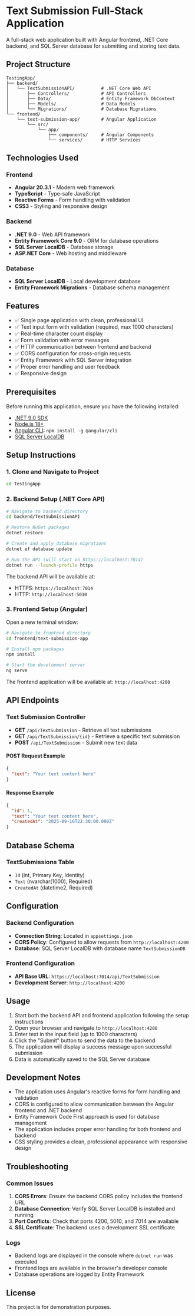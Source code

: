 # Text Submission Full-Stack Application

A full-stack web application built with Angular frontend, .NET Core backend, and SQL Server database for submitting and storing text data.

## Project Structure

```
TestingApp/
├── backend/
│   └── TextSubmissionAPI/          # .NET Core Web API
│       ├── Controllers/            # API Controllers
│       ├── Data/                   # Entity Framework DbContext
│       ├── Models/                 # Data Models
│       └── Migrations/             # Database Migrations
└── frontend/
    └── text-submission-app/        # Angular Application
        └── src/
            └── app/
                ├── components/     # Angular Components
                └── services/       # HTTP Services
```

## Technologies Used

### Frontend
- **Angular 20.3.1** - Modern web framework
- **TypeScript** - Type-safe JavaScript
- **Reactive Forms** - Form handling with validation
- **CSS3** - Styling and responsive design

### Backend
- **.NET 9.0** - Web API framework
- **Entity Framework Core 9.0** - ORM for database operations
- **SQL Server LocalDB** - Database storage
- **ASP.NET Core** - Web hosting and middleware

### Database
- **SQL Server LocalDB** - Local development database
- **Entity Framework Migrations** - Database schema management

## Features

- ✅ Single page application with clean, professional UI
- ✅ Text input form with validation (required, max 1000 characters)
- ✅ Real-time character count display
- ✅ Form validation with error messages
- ✅ HTTP communication between frontend and backend
- ✅ CORS configuration for cross-origin requests
- ✅ Entity Framework with SQL Server integration
- ✅ Proper error handling and user feedback
- ✅ Responsive design

## Prerequisites

Before running this application, ensure you have the following installed:

- [.NET 9.0 SDK](https://dotnet.microsoft.com/download)
- [Node.js 18+](https://nodejs.org/)
- [Angular CLI](https://angular.io/cli): `npm install -g @angular/cli`
- [SQL Server LocalDB](https://docs.microsoft.com/en-us/sql/database-engine/configure-windows/sql-server-express-localdb)

## Setup Instructions

### 1. Clone and Navigate to Project
```bash
cd TestingApp
```

### 2. Backend Setup (.NET Core API)

```bash
# Navigate to backend directory
cd backend/TextSubmissionAPI

# Restore NuGet packages
dotnet restore

# Create and apply database migrations
dotnet ef database update

# Run the API (will start on https://localhost:7014)
dotnet run --launch-profile https
```

The backend API will be available at:
- HTTPS: `https://localhost:7014`
- HTTP: `http://localhost:5010`

### 3. Frontend Setup (Angular)

Open a new terminal window:

```bash
# Navigate to frontend directory
cd frontend/text-submission-app

# Install npm packages
npm install

# Start the development server
ng serve
```

The frontend application will be available at: `http://localhost:4200`

## API Endpoints

### Text Submission Controller

- **GET** `/api/TextSubmission` - Retrieve all text submissions
- **GET** `/api/TextSubmission/{id}` - Retrieve a specific text submission
- **POST** `/api/TextSubmission` - Submit new text data

#### POST Request Example
```json
{
  "text": "Your text content here"
}
```

#### Response Example
```json
{
  "id": 1,
  "text": "Your text content here",
  "createdAt": "2025-09-16T22:30:00.000Z"
}
```

## Database Schema

### TextSubmissions Table
- `Id` (int, Primary Key, Identity)
- `Text` (nvarchar(1000), Required)
- `CreatedAt` (datetime2, Required)

## Configuration

### Backend Configuration
- **Connection String**: Located in `appsettings.json`
- **CORS Policy**: Configured to allow requests from `http://localhost:4200`
- **Database**: SQL Server LocalDB with database name `TextSubmissionDB`

### Frontend Configuration
- **API Base URL**: `https://localhost:7014/api/TextSubmission`
- **Development Server**: `http://localhost:4200`

## Usage

1. Start both the backend API and frontend application following the setup instructions
2. Open your browser and navigate to `http://localhost:4200`
3. Enter text in the input field (up to 1000 characters)
4. Click the "Submit" button to send the data to the backend
5. The application will display a success message upon successful submission
6. Data is automatically saved to the SQL Server database

## Development Notes

- The application uses Angular's reactive forms for form handling and validation
- CORS is configured to allow communication between the Angular frontend and .NET backend
- Entity Framework Code First approach is used for database management
- The application includes proper error handling for both frontend and backend
- CSS styling provides a clean, professional appearance with responsive design

## Troubleshooting

### Common Issues

1. **CORS Errors**: Ensure the backend CORS policy includes the frontend URL
2. **Database Connection**: Verify SQL Server LocalDB is installed and running
3. **Port Conflicts**: Check that ports 4200, 5010, and 7014 are available
4. **SSL Certificate**: The backend uses a development SSL certificate

### Logs
- Backend logs are displayed in the console where `dotnet run` was executed
- Frontend logs are available in the browser's developer console
- Database operations are logged by Entity Framework

## License

This project is for demonstration purposes.
